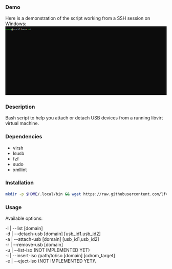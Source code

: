 ### Demo
Here is a demonstration of the script working from a SSH session on Windows:
![](https://github.com/lfcarrega/libvirt-attach-usb/blob/main/demo.gif)

### Description
Bash script to help you attach or detach USB devices from a running libvirt virtual machine.

### Dependencies
* virsh
* lsusb
* fzf
* sudo
* xmllint

### Installation

```sh
mkdir -p $HOME/.local/bin && wget https://raw.githubusercontent.com/lfcarrega/libvirt-attach-usb/main/libvirt-attach-usb -O $HOME/.local/bin/libvirt-attach-usb && chmod +x $HOME/.local/bin/libvirt-attach-usb
```

### Usage

Available options:

-l | --list [domain]\
-d | --detach-usb [domain] [usb_id1.usb_id2]\
-a | --attach-usb [domain] [usb_id1,usb_id2]\
-r | --remove-usb [domain]\
-u | --list-iso (NOT IMPLEMENTED YET)\
-i | --insert-iso /path/to/iso [domain] [cdrom_target]\
-e | --eject-iso (NOT IMPLEMENTED YET)\
